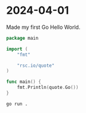 # 2024-04-01

Made my first Go Hello World.

```go
package main

import (
	"fmt"

	"rsc.io/quote"
)

func main() {
	fmt.Println(quote.Go())
}
```

```shell
go run .
```


